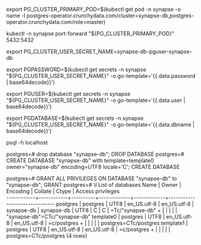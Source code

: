 export PG_CLUSTER_PRIMARY_POD=$(kubectl get pod -n synapse -o name -l postgres-operator.crunchydata.com/cluster=synapse-db,postgres-operator.crunchydata.com/role=master)

kubectl -n synapse port-forward "${PG_CLUSTER_PRIMARY_POD}" 5432:5432

export PG_CLUSTER_USER_SECRET_NAME=synapse-db-pguser-synapse-db

export PGPASSWORD=$(kubectl get secrets -n synapse "${PG_CLUSTER_USER_SECRET_NAME}" -o go-template='{{.data.password | base64decode}}')

export PGUSER=$(kubectl get secrets -n synapse "${PG_CLUSTER_USER_SECRET_NAME}" -o go-template='{{.data.user | base64decode}}')

export PGDATABASE=$(kubectl get secrets -n synapse "${PG_CLUSTER_USER_SECRET_NAME}" -o go-template='{{.data.dbname | base64decode}}')

psql -h localhost

postgres=# drop database "synapse-db";
DROP DATABASE
postgres=# CREATE DATABASE "synapse-db" with template=template0 owner="synapse-db" encoding=UTF8 locale='C';
CREATE DATABASE

postgres=# GRANT ALL PRIVILEGES ON DATABASE "synapse-db" to "synapse-db";
GRANT
postgres=# \l
                                       List of databases
    Name    |   Owner    | Encoding |   Collate   |    Ctype    |       Access privileges       
------------+------------+----------+-------------+-------------+-------------------------------
 postgres   | postgres   | UTF8     | en_US.utf-8 | en_US.utf-8 | 
 synapse-db | synapse-db | UTF8     | C           | C           | =Tc/"synapse-db"             +
            |            |          |             |             | "synapse-db"=CTc/"synapse-db"
 template0  | postgres   | UTF8     | en_US.utf-8 | en_US.utf-8 | =c/postgres                  +
            |            |          |             |             | postgres=CTc/postgres
 template1  | postgres   | UTF8     | en_US.utf-8 | en_US.utf-8 | =c/postgres                  +
            |            |          |             |             | postgres=CTc/postgres
(4 rows)